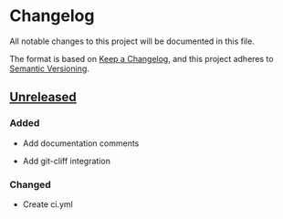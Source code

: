 # Changelog

All notable changes to this project will be documented in this file.

The format is based on [Keep a Changelog](https://keepachangelog.com/en/1.0.0/),
and this project adheres to [Semantic Versioning](https://semver.org/spec/v2.0.0.html).

## [Unreleased]

### Added

- Add documentation comments

- Add git-cliff integration


### Changed

- Create ci.yml

[unreleased]: https://github.com/bdreece/conduit/tree/main

<!-- generated by git-cliff -->
